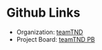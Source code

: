# Github Links

* Organization: [teamTND](https://github.com/teamTMD)
* Project Board: [teamTND PB](https://github.com/users/dlaister/projects/1/views/1)